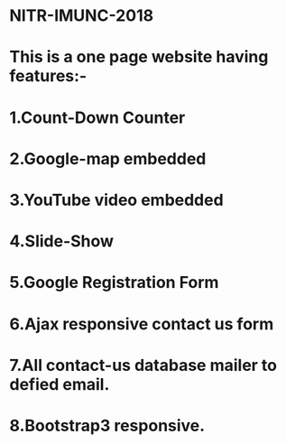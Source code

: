 # NITR-IMUNC-2018
# This is a one page website having features:-
# 1.Count-Down Counter
# 2.Google-map embedded
# 3.YouTube video embedded
# 4.Slide-Show
# 5.Google Registration Form
# 6.Ajax responsive contact us form
# 7.All contact-us database mailer to defied email.
# 8.Bootstrap3 responsive.
